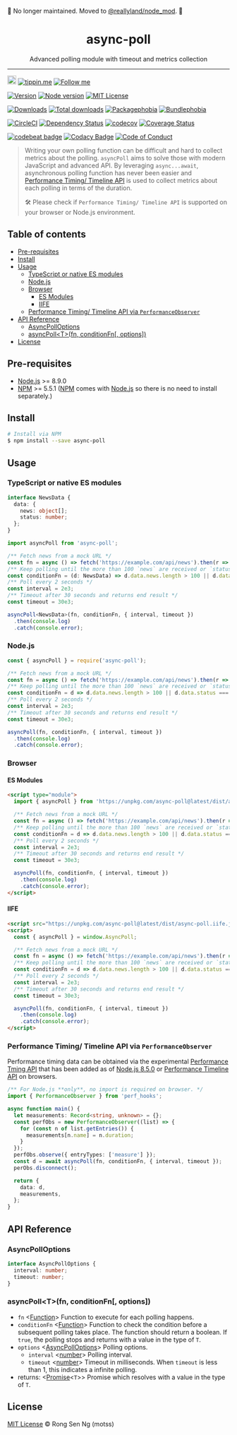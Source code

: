 🚨 No longer maintained. Moved to [@reallyland/node_mod](https://github.com/reallyland/node_mod). 🚨

<div align="center" style="text-align: center;">
  <h1 style="border-bottom: none;">async-poll</h1>

  <p>Advanced polling module with timeout and metrics collection</p>
</div>

<hr />

<a href="https://www.buymeacoffee.com/RLmMhgXFb" target="_blank" rel="noopener noreferrer"><img src="https://www.buymeacoffee.com/assets/img/custom_images/orange_img.png" alt="Buy Me A Coffee" style="height: 20px !important;width: auto !important;" ></a>
[![tippin.me][tippin-me-badge]][tippin-me-url]
[![Follow me][follow-me-badge]][follow-me-url]

[![Version][version-badge]][version-url]
[![Node version][node-version-badge]][node-version-url]
[![MIT License][mit-license-badge]][mit-license-url]

[![Downloads][downloads-badge]][downloads-url]
[![Total downloads][total-downloads-badge]][downloads-url]
[![Packagephobia][packagephobia-badge]][packagephobia-url]
[![Bundlephobia][bundlephobia-badge]][bundlephobia-url]

[![CircleCI][circleci-badge]][circleci-url]
[![Dependency Status][daviddm-badge]][daviddm-url]
[![codecov][codecov-badge]][codecov-url]
[![Coverage Status][coveralls-badge]][coveralls-url]

[![codebeat badge][codebeat-badge]][codebeat-url]
[![Codacy Badge][codacy-badge]][codacy-url]
[![Code of Conduct][coc-badge]][coc-url]

> Writing your own polling function can be difficult and hard to collect metrics about the polling. `asyncPoll` aims to solve those with modern JavaScript and advanced API. By leveraging `async...await`, asynchronous polling function has never been easier and [Performance Timing/ Timeline API][performance-timeline-api-url] is used to collect metrics about each polling in terms of the duration.
>
> 🛠 Please check if `Performance Timing/ Timeline API` is supported on your browser or Node.js environment.

## Table of contents <!-- omit in toc -->

- [Pre-requisites](#Pre-requisites)
- [Install](#Install)
- [Usage](#Usage)
  - [TypeScript or native ES modules](#TypeScript-or-native-ES-modules)
  - [Node.js](#Nodejs)
  - [Browser](#Browser)
    - [ES Modules](#ES-Modules)
    - [IIFE](#IIFE)
  - [Performance Timing/ Timeline API via `PerformanceObserver`](#Performance-Timing-Timeline-API-via-PerformanceObserver)
- [API Reference](#API-Reference)
  - [AsyncPollOptions](#AsyncPollOptions)
  - [asyncPoll\<T\>(fn, conditionFn[, options])](#asyncPollTfn-conditionFn-options)
- [License](#License)

## Pre-requisites

- [Node.js][nodejs-url] >= 8.9.0
- [NPM][npm-url] >= 5.5.1 ([NPM][npm-url] comes with [Node.js][nodejs-url] so there is no need to install separately.)

## Install

```sh
# Install via NPM
$ npm install --save async-poll
```

## Usage

### TypeScript or native ES modules

```ts
interface NewsData {
  data: {
    news: object[];
    status: number;
  };
}

import asyncPoll from 'async-poll';

/** Fetch news from a mock URL */
const fn = async () => fetch('https://example.com/api/news').then(r => r.json());
/** Keep polling until the more than 100 `news` are received or `status` returns `complete` */
const conditionFn = (d: NewsData) => d.data.news.length > 100 || d.data.status === 'complete';
/** Poll every 2 seconds */
const interval = 2e3;
/** Timeout after 30 seconds and returns end result */
const timeout = 30e3;

asyncPoll<NewsData>(fn, conditionFn, { interval, timeout })
  .then(console.log)
  .catch(console.error);
```

### Node.js

```js
const { asyncPoll } = require('async-poll');

/** Fetch news from a mock URL */
const fn = async () => fetch('https://example.com/api/news').then(r => r.json());
/** Keep polling until the more than 100 `news` are received or `status` returns `complete` */
const conditionFn = d => d.data.news.length > 100 || d.data.status === 'complete';
/** Poll every 2 seconds */
const interval = 2e3;
/** Timeout after 30 seconds and returns end result */
const timeout = 30e3;

asyncPoll(fn, conditionFn, { interval, timeout })
  .then(console.log)
  .catch(console.error);
```

### Browser

#### ES Modules

```html
<script type="module">
  import { asyncPoll } from 'https://unpkg.com/async-poll@latest/dist/async-poll.js';

  /** Fetch news from a mock URL */
  const fn = async () => fetch('https://example.com/api/news').then(r => r.json());
  /** Keep polling until the more than 100 `news` are received or `status` returns `complete` */
  const conditionFn = d => d.data.news.length > 100 || d.data.status === 'complete';
  /** Poll every 2 seconds */
  const interval = 2e3;
  /** Timeout after 30 seconds and returns end result */
  const timeout = 30e3;

  asyncPoll(fn, conditionFn, { interval, timeout })
    .then(console.log)
    .catch(console.error);
</script>
```

#### IIFE

```html
<script src="https://unpkg.com/async-poll@latest/dist/async-poll.iife.js"></script>
<script>
  const { asyncPoll } = window.AsyncPoll;

  /** Fetch news from a mock URL */
  const fn = async () => fetch('https://example.com/api/news').then(r => r.json());
  /** Keep polling until the more than 100 `news` are received or `status` returns `complete` */
  const conditionFn = d => d.data.news.length > 100 || d.data.status === 'complete';
  /** Poll every 2 seconds */
  const interval = 2e3;
  /** Timeout after 30 seconds and returns end result */
  const timeout = 30e3;

  asyncPoll(fn, conditionFn, { interval, timeout })
    .then(console.log)
    .catch(console.error);
</script>
```

### Performance Timing/ Timeline API via `PerformanceObserver`

Performance timing data can be obtained via the experimental [Performance Tming API][performance-timing-api-url] that has been added as of [Node.js 8.5.0][nodejs-url] or [Performance Timeline API][performance-timeline-api-url] on browsers.

```ts
/** For Node.js **only**, no import is required on browser. */
import { PerformanceObserver } from 'perf_hooks';

async function main() {
  let measurements: Record<string, unknown> = {};
  const perfObs = new PerformanceObserver((list) => {
    for (const n of list.getEntries()) {
      measurements[n.name] = n.duration;
    }
  });
  perfObs.observe({ entryTypes: ['measure'] });
  const d = await asyncPoll(fn, conditionFn, { interval, timeout });
  perObs.disconnect();

  return {
    data: d,
    measurements,
  };
}
```

## API Reference

### AsyncPollOptions

```ts
interface AsyncPollOptions {
  interval: number;
  timeout: number;
}
```

### asyncPoll\<T\>(fn, conditionFn[, options])

- `fn` <[Function][function-mdn-url]> Function to execute for each polling happens.
- `conditionFn` <[Function][function-mdn-url]> Function to check the condition before a subsequent polling takes place. The function should return a boolean. If `true`, the polling stops and returns with a value in the type of `T`.
- `options` <[AsyncPollOptions][asyncpolloptions-url]> Polling options.
  - `interval` <[number][number-mdn-url]> Polling interval.
  - `timeout` <[number][number-mdn-url]> Timeout in milliseconds. When `timeout` is less than 1, this indicates a infinite polling.
- returns: <[Promise][promise-mdn-url]<`T`>> Promise which resolves with a value in the type of `T`.

## License

[MIT License](https://motss.mit-license.org/) © Rong Sen Ng (motss)

<!-- References -->
[typescript-url]: https://github.com/Microsoft/TypeScript
[nodejs-url]: https://nodejs.org
[npm-url]: https://www.npmjs.com
[node-releases-url]: https://nodejs.org/en/download/releases
[performance-timing-api-url]: https://nodejs.org/api/perf_hooks.html
[performance-timeline-api-url]: https://developer.mozilla.org/en-US/docs/Web/API/Performance
[asyncpolloptions-url]: #asyncpolloptions

<!-- MDN -->
[array-mdn-url]: https://developer.mozilla.org/en-US/docs/Web/JavaScript/Reference/Global_Objects/Array
[boolean-mdn-url]: https://developer.mozilla.org/en-US/docs/Web/JavaScript/Reference/Global_Objects/Boolean
[function-mdn-url]: https://developer.mozilla.org/en-US/docs/Web/JavaScript/Reference/Global_Objects/Function
[map-mdn-url]: https://developer.mozilla.org/en-US/docs/Web/JavaScript/Reference/Global_Objects/Map
[number-mdn-url]: https://developer.mozilla.org/en-US/docs/Web/JavaScript/Reference/Global_Objects/Number
[object-mdn-url]: https://developer.mozilla.org/en-US/docs/Web/JavaScript/Reference/Global_Objects/Object
[promise-mdn-url]: https://developer.mozilla.org/en-US/docs/Web/JavaScript/Reference/Global_Objects/Promise
[regexp-mdn-url]: https://developer.mozilla.org/en-US/docs/Web/JavaScript/Reference/Global_Objects/RegExp
[set-mdn-url]: https://developer.mozilla.org/en-US/docs/Web/JavaScript/Reference/Global_Objects/Set
[string-mdn-url]: https://developer.mozilla.org/en-US/docs/Web/JavaScript/Reference/Global_Objects/String

<!-- Badges -->
[tippin-me-badge]: https://badgen.net/badge/%E2%9A%A1%EF%B8%8Ftippin.me/@igarshmyb/F0918E
[follow-me-badge]: https://flat.badgen.net/twitter/follow/igarshmyb?icon=twitter

[version-badge]: https://flat.badgen.net/npm/v/async-poll/latest?icon=npm
[node-version-badge]: https://flat.badgen.net/npm/node/async-poll
[mit-license-badge]: https://flat.badgen.net/npm/license/async-poll

[downloads-badge]: https://flat.badgen.net/npm/dm/async-poll
[total-downloads-badge]: https://flat.badgen.net/npm/dt/async-poll?label=total%20downloads
[packagephobia-badge]: https://flat.badgen.net/packagephobia/install/async-poll
[bundlephobia-badge]: https://flat.badgen.net/bundlephobia/minzip/async-poll

[circleci-badge]: https://flat.badgen.net/circleci/github/motss/async-poll?icon=circleci
[daviddm-badge]: https://flat.badgen.net/david/dep/motss/async-poll
[codecov-badge]: https://flat.badgen.net/codecov/c/github/motss/async-poll?label=codecov&icon=codecov
[coveralls-badge]: https://flat.badgen.net/coveralls/c/github/motss/async-poll?label=coveralls

[codebeat-badge]: https://codebeat.co/badges/56458b75-7d18-4a52-b3eb-b29f5367e244
[codacy-badge]: https://api.codacy.com/project/badge/Grade/fdcab22d5b26401486e89d0ed1124171
[coc-badge]: https://flat.badgen.net/badge/code%20of/conduct/pink

<!-- Links -->
[tippin-me-url]: https://tippin.me/@igarshmyb
[follow-me-url]: https://twitter.com/igarshmyb?utm_source=github.com&amp;utm_medium=referral&amp;utm_content=motss/async-poll

[version-url]: https://www.npmjs.com/package/async-poll
[node-version-url]: https://nodejs.org/en/download
[mit-license-url]: https://github.com/motss/async-poll/blob/master/LICENSE

[downloads-url]: http://www.npmtrends.com/async-poll
[packagephobia-url]: https://packagephobia.now.sh/result?p=async-poll
[bundlephobia-url]: https://bundlephobia.com/result?p=async-poll

[circleci-url]: https://circleci.com/gh/motss/async-poll/tree/master
[daviddm-url]: https://david-dm.org/motss/async-poll
[codecov-url]: https://codecov.io/gh/motss/async-poll
[coveralls-url]: https://coveralls.io/github/motss/async-poll?branch=master

[codebeat-url]: https://codebeat.co/projects/github-com-motss-async-poll-master
[codacy-url]: https://www.codacy.com/app/motss/async-poll?utm_source=github.com&amp;utm_medium=referral&amp;utm_content=motss/async-poll&amp;utm_campaign=Badge_Grade
[coc-url]: https://github.com/motss/async-poll/blob/master/CODE_OF_CONDUCT.md
